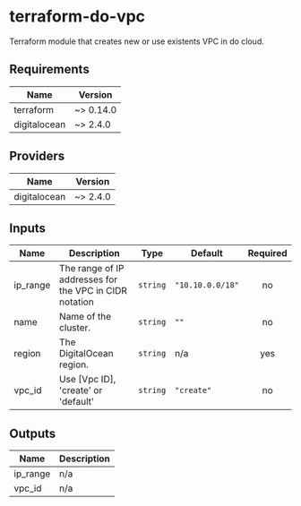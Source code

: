 # terraform-do-vpc
Terraform module that creates new or use existents VPC in do cloud.

<!-- BEGINNING OF PRE-COMMIT-TERRAFORM DOCS HOOK -->
## Requirements

| Name | Version |
|------|---------|
| terraform | ~> 0.14.0 |
| digitalocean | ~> 2.4.0 |

## Providers

| Name | Version |
|------|---------|
| digitalocean | ~> 2.4.0 |

## Inputs

| Name | Description | Type | Default | Required |
|------|-------------|------|---------|:--------:|
| ip\_range | The range of IP addresses for the VPC in CIDR notation | `string` | `"10.10.0.0/18"` | no |
| name | Name of the cluster. | `string` | `""` | no |
| region | The DigitalOcean region. | `string` | n/a | yes |
| vpc\_id | Use [Vpc ID], 'create' or 'default' | `string` | `"create"` | no |

## Outputs

| Name | Description |
|------|-------------|
| ip\_range | n/a |
| vpc\_id | n/a |

<!-- END OF PRE-COMMIT-TERRAFORM DOCS HOOK -->
